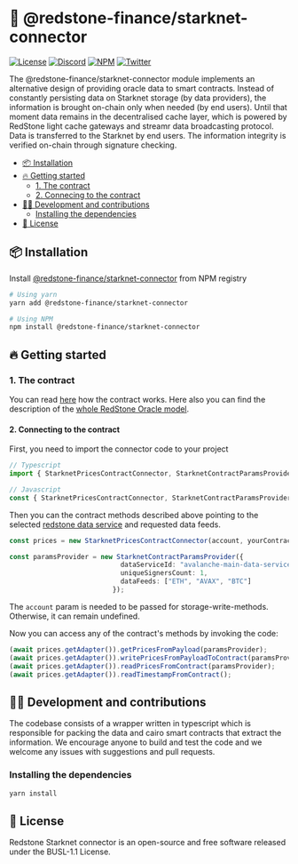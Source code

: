 # 🔗 @redstone-finance/starknet-connector

[![License](https://img.shields.io/badge/license-MIT-green)](https://choosealicense.com/licenses/mit/)
[![Discord](https://img.shields.io/discord/786251205008949258?logo=discord)](https://discord.gg/2CT6hN6C)
[![NPM](https://img.shields.io/npm/v/@redstone-finance/starknet-connector)](https://www.npmjs.com/package/@redstone-finance/starknet-connector)
[![Twitter](https://img.shields.io/twitter/follow/redstone_defi?style=flat&logo=twitter)](https://twitter.com/intent/follow?screen_name=limestone_defi)

The @redstone-finance/starknet-connector module implements an alternative design of providing oracle data to smart contracts. Instead of constantly persisting data on Starknet storage (by data providers), the information is brought on-chain only when needed (by end users). Until that moment data remains in the decentralised cache layer, which is powered by RedStone light cache gateways and streamr data broadcasting protocol. Data is transferred to the Starknet by end users. The information integrity is verified on-chain through signature checking.

- [📦 Installation](#-installation)
- [🔥 Getting started](#-getting-started)
    - [1. The contract](#1-the-contract)
    - [2. Connecing to the contract](#2-connecting-to-the-contract)
- [👨‍💻 Development and contributions](#-development-and-contributions)
    - [Installing the dependencies](#installing-the-dependencies)
- [📄 License](#-license)
<!-- The table of contents above was generated by https://ecotrust-canada.github.io/markdown-toc/ -->

## 📦 Installation

Install [@redstone-finance/starknet-connector](https://www.npmjs.com/package/@redstone-finance/starknet-connector) from NPM registry

```bash
# Using yarn
yarn add @redstone-finance/starknet-connector

# Using NPM
npm install @redstone-finance/starknet-connector
```

## 🔥 Getting started

### 1. The contract

You can read [here](https://github.com/redstone-finance/redstone-oracles-monorepo/blob/main/packages/starknet-connector/cairo/src/contracts/README.md) how the contract works.
Here also you can find the description of the [whole RedStone Oracle model](https://docs.redstone.finance/docs/introduction).

#### 2. Connecting to the contract

First, you need to import the connector code to your project

```ts
// Typescript
import { StarknetPricesContractConnector, StarknetContractParamsProvider } from "@redstone-finance/starknet-connector";

// Javascript
const { StarknetPricesContractConnector, StarknetContractParamsProvider } = require("@redstone-finance/starknet-connector");
```

Then you can the contract methods described above pointing to the selected [redstone data service](https://app.redstone.finance) and requested data feeds.

```ts
const prices = new StarknetPricesContractConnector(account, yourContractAddress, "goerli-alpha");

const paramsProvider = new StarknetContractParamsProvider({
                            dataServiceId: "avalanche-main-data-service",
                            uniqueSignersCount: 1,
                            dataFeeds: ["ETH", "AVAX", "BTC"]
                          });

```
The `account` param is needed to be passed for storage-write-methods. Otherwise, it can remain undefined.

Now you can access any of the contract's methods by invoking the code:

```ts
(await prices.getAdapter()).getPricesFromPayload(paramsProvider);
(await prices.getAdapter()).writePricesFromPayloadToContract(paramsProvider);
(await prices.getAdapter()).readPricesFromContract(paramsProvider);
(await prices.getAdapter()).readTimestampFromContract();

```


## 👨‍💻 Development and contributions

The codebase consists of a wrapper written in typescript which is responsible for packing the data and cairo smart contracts that extract the information. We encourage anyone to build and test the code and we welcome any issues with suggestions and pull requests.

### Installing the dependencies

```bash
yarn install
```

## 📄 License

Redstone Starknet connector is an open-source and free software released under the BUSL-1.1 License.
